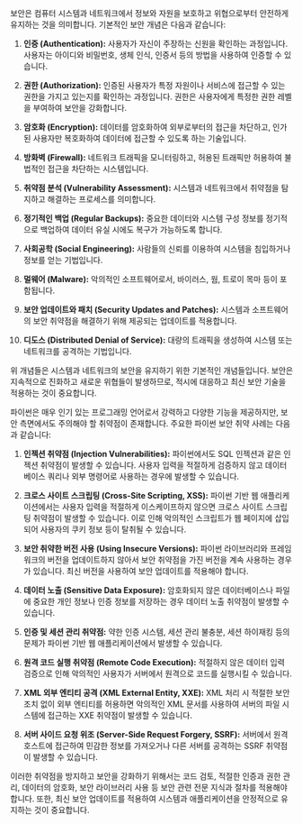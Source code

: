 보안은 컴퓨터 시스템과 네트워크에서 정보와 자원을 보호하고 위협으로부터 안전하게 유지하는 것을 의미합니다. 기본적인 보안 개념은 다음과 같습니다:

1. **인증 (Authentication):** 사용자가 자신이 주장하는 신원을 확인하는 과정입니다. 사용자는 아이디와 비밀번호, 생체 인식, 인증서 등의 방법을 사용하여 인증할 수 있습니다.

2. **권한 (Authorization):** 인증된 사용자가 특정 자원이나 서비스에 접근할 수 있는 권한을 가지고 있는지를 확인하는 과정입니다. 권한은 사용자에게 특정한 권한 레벨을 부여하여 보안을 강화합니다.

3. **암호화 (Encryption):** 데이터를 암호화하여 외부로부터의 접근을 차단하고, 인가된 사용자만 복호화하여 데이터에 접근할 수 있도록 하는 기술입니다.

4. **방화벽 (Firewall):** 네트워크 트래픽을 모니터링하고, 허용된 트래픽만 허용하여 불법적인 접근을 차단하는 시스템입니다.

5. **취약점 분석 (Vulnerability Assessment):** 시스템과 네트워크에서 취약점을 탐지하고 해결하는 프로세스를 의미합니다.

6. **정기적인 백업 (Regular Backups):** 중요한 데이터와 시스템 구성 정보를 정기적으로 백업하여 데이터 유실 시에도 복구가 가능하도록 합니다.

7. **사회공학 (Social Engineering):** 사람들의 신뢰를 이용하여 시스템을 침입하거나 정보를 얻는 기법입니다.

8. **멀웨어 (Malware):** 악의적인 소프트웨어로서, 바이러스, 웜, 트로이 목마 등이 포함됩니다.

9. **보안 업데이트와 패치 (Security Updates and Patches):** 시스템과 소프트웨어의 보안 취약점을 해결하기 위해 제공되는 업데이트를 적용합니다.

10. **디도스 (Distributed Denial of Service):** 대량의 트래픽을 생성하여 시스템 또는 네트워크를 공격하는 기법입니다.

위 개념들은 시스템과 네트워크의 보안을 유지하기 위한 기본적인 개념들입니다. 보안은 지속적으로 진화하고 새로운 위협들이 발생하므로, 적시에 대응하고 최신 보안 기술을 적용하는 것이 중요합니다.


파이썬은 매우 인기 있는 프로그래밍 언어로서 강력하고 다양한 기능을 제공하지만, 보안 측면에서도 주의해야 할 취약점이 존재합니다. 주요한 파이썬 보안 취약 사례는 다음과 같습니다:

1. **인젝션 취약점 (Injection Vulnerabilities):** 파이썬에서도 SQL 인젝션과 같은 인젝션 취약점이 발생할 수 있습니다. 사용자 입력을 적절하게 검증하지 않고 데이터베이스 쿼리나 외부 명령어로 사용하는 경우에 발생할 수 있습니다.

2. **크로스 사이트 스크립팅 (Cross-Site Scripting, XSS):** 파이썬 기반 웹 애플리케이션에서는 사용자 입력을 적절하게 이스케이프하지 않으면 크로스 사이트 스크립팅 취약점이 발생할 수 있습니다. 이로 인해 악의적인 스크립트가 웹 페이지에 삽입되어 사용자의 쿠키 정보 등이 탈취될 수 있습니다.

3. **보안 취약한 버전 사용 (Using Insecure Versions):** 파이썬 라이브러리와 프레임워크의 버전을 업데이트하지 않아서 보안 취약점을 가진 버전을 계속 사용하는 경우가 있습니다. 최신 버전을 사용하여 보안 업데이트를 적용해야 합니다.

4. **데이터 노출 (Sensitive Data Exposure):** 암호화되지 않은 데이터베이스나 파일에 중요한 개인 정보나 인증 정보를 저장하는 경우 데이터 노출 취약점이 발생할 수 있습니다.

5. **인증 및 세션 관리 취약점:** 약한 인증 시스템, 세션 관리 불충분, 세션 하이재킹 등의 문제가 파이썬 기반 웹 애플리케이션에서 발생할 수 있습니다.

6. **원격 코드 실행 취약점 (Remote Code Execution):** 적절하지 않은 데이터 입력 검증으로 인해 악의적인 사용자가 서버에서 원격으로 코드를 실행시킬 수 있습니다.

7. **XML 외부 엔티티 공격 (XML External Entity, XXE):** XML 처리 시 적절한 보안 조치 없이 외부 엔티티를 허용하면 악의적인 XML 문서를 사용하여 서버의 파일 시스템에 접근하는 XXE 취약점이 발생할 수 있습니다.

8. **서버 사이드 요청 위조 (Server-Side Request Forgery, SSRF):** 서버에서 원격 호스트에 접근하여 민감한 정보를 가져오거나 다른 서버를 공격하는 SSRF 취약점이 발생할 수 있습니다.

이러한 취약점을 방지하고 보안을 강화하기 위해서는 코드 검토, 적절한 인증과 권한 관리, 데이터의 암호화, 보안 라이브러리 사용 등 보안 관련 전문 지식과 절차를 적용해야 합니다. 또한, 최신 보안 업데이트를 적용하여 시스템과 애플리케이션을 안정적으로 유지하는 것이 중요합니다.